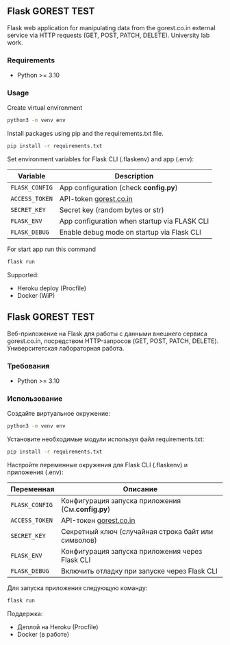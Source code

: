 ## Flask GOREST TEST
Flask web application for manipulating data from the gorest.co.in external service via HTTP requests (GET, POST, PATCH, DELETE). University lab work.
### Requirements
* Python >= 3.10
### Usage
Create virtual environment 
```bash
python3 -m venv env
```
Install packages using pip and the requirements.txt file.
```bash
pip install -r requirements.txt 
```
Set environment variables for Flask CLI (.flaskenv) and app (.env):

| Variable       | Description                                  |
|----------------|----------------------------------------------|
| `FLASK_CONFIG` | App configuration (check **config.py**)      |
| `ACCESS_TOKEN` | API-token [gorest.co.in][1]                  |
| `SECRET_KEY`   | Secret key (random bytes or str)             |
| `FLASK_ENV`    | App configuration when startup via FLASK CLI |
| `FLASK_DEBUG`  | Enable debug mode on startup via Flask CLI   |

For start app run this command
```bash
flask run
```
Supported:
* Heroku deploy (Procfile)
* Docker (WiP)

## Flask GOREST TEST
Веб-приложение на Flask для работы с данными внешнего сервиса gorest.co.in, посредством HTTP-запросов (GET, POST, PATCH, DELETE). Университетская лабораторная работа.
### Требования
* Python >= 3.10
### Использование
Создайте виртуальное окружение:
```bash
python3 -m venv env
```
Установите необходимые модули используя файл requirements.txt:
```bash
pip install -r requirements.txt 
```
Настройте переменные окружения для Flask CLI (.flaskenv) и приложения (.env):

| Переменная     | Описание                                            |
|----------------|-----------------------------------------------------|
| `FLASK_CONFIG` | Конфигурация запуска приложения (См.**config.py**)  |
| `ACCESS_TOKEN` | API-токен [gorest.co.in][1]                         |
| `SECRET_KEY`   | Секретный ключ (случайная строка байт или символов) |
| `FLASK_ENV`    | Конфигурация запуска приложения через Flask CLI     |
| `FLASK_DEBUG`  | Включить отладку при запуске через Flask CLI        |
Для запуска приложения следующую команду:
```bash
flask run
```
Поддержка:
* Деплой на Heroku (Procfile)
* Docker (в работе)

[1]: https://gorest.co.in/my-account/access-tokens